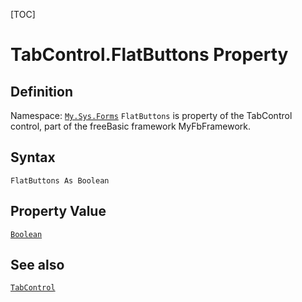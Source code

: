 [TOC]
# TabControl.FlatButtons Property

## Definition
Namespace: [`My.Sys.Forms`](My.Sys.Forms.md)
`FlatButtons` is property of the TabControl control, part of the freeBasic framework MyFbFramework.
## Syntax
```freeBasic
FlatButtons As Boolean
```
## Property Value
[`Boolean`]("https://www.freebasic.net/wiki/KeyPgBoolean")
## See also
[`TabControl`](TabControl.md)
